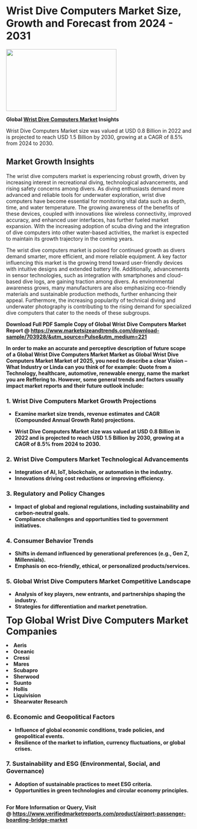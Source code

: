 <H1>Wrist Dive Computers Market Size, Growth and Forecast from 2024 - 2031</H1><img class="aligncenter size-medium wp-image-584254" src="https://thirdeyenews.in/wp-content/uploads/2024/09/Global-Market-Research-300x168.jpeg" alt="" width="300" height="168" /><p><strong>Global&nbsp;<a href="https://www.marketsizeandtrends.com/download-sample/703928/&amp;utm_source=Pulse&amp;utm_medium=221">Wrist Dive Computers Market</a> Insights</strong></p><p>Wrist Dive Computers Market size was valued at USD 0.8 Billion in 2022 and is projected to reach USD 1.5 Billion by 2030, growing at a CAGR of 8.5% from 2024 to 2030.</p><p><h2>Market Growth Insights</h2> <p>The wrist dive computers market is experiencing robust growth, driven by increasing interest in recreational diving, technological advancements, and rising safety concerns among divers. As diving enthusiasts demand more advanced and reliable tools for underwater exploration, wrist dive computers have become essential for monitoring vital data such as depth, time, and water temperature. The growing awareness of the benefits of these devices, coupled with innovations like wireless connectivity, improved accuracy, and enhanced user interfaces, has further fueled market expansion. With the increasing adoption of scuba diving and the integration of dive computers into other water-based activities, the market is expected to maintain its growth trajectory in the coming years.</p> <p><strong></strong></p> <p>The wrist dive computers market is poised for continued growth as divers demand smarter, more efficient, and more reliable equipment. A key factor influencing this market is the growing trend toward user-friendly devices with intuitive designs and extended battery life. Additionally, advancements in sensor technologies, such as integration with smartphones and cloud-based dive logs, are gaining traction among divers. As environmental awareness grows, many manufacturers are also emphasizing eco-friendly materials and sustainable production methods, further enhancing their appeal. Furthermore, the increasing popularity of technical diving and underwater photography is contributing to the rising demand for specialized dive computers that cater to the needs of these subgroups.</p> <p><strong></p><p><span class=""><strong>Download Full PDF Sample Copy of Global Wrist Dive Computers Market Report</strong> @ <a href="https://www.marketsizeandtrends.com/download-sample/703928/&amp;utm_source=Pulse&amp;utm_medium=221" target="_blank">https://www.marketsizeandtrends.com/download-sample/703928/&amp;utm_source=Pulse&amp;utm_medium=221</a></span></p><p>In order to make an accurate and perceptive description of future scope of a Global&nbsp;Wrist Dive Computers Market Market as Global&nbsp;Wrist Dive Computers Market Market of 2025, you need to describe a clear Vision &ndash; What Industry or Linda can you think of for example: Quote from a Technology, healthcare, automotive, renewable energy, name the market you are Reffering to. However, some general trends and factors usually impact market reports and their future outlook include:</p><h3>1.&nbsp;<strong>Wrist Dive Computers Market Growth Projections</strong></h3><ul><li>Examine market size trends, revenue estimates and CAGR (Compounded Annual Growth Rate) projections.</li><li><p>Wrist Dive Computers Market size was valued at USD 0.8 Billion in 2022 and is projected to reach USD 1.5 Billion by 2030, growing at a CAGR of 8.5% from 2024 to 2030.</p></li></ul><h3>2.&nbsp;<strong>Wrist Dive Computers Market Technological Advancements</strong></h3><ul><li>Integration of AI, IoT, blockchain, or automation in the industry.</li><li>Innovations driving cost reductions or improving efficiency.</li></ul><h3>3.&nbsp;<strong>Regulatory and Policy Changes</strong></h3><ul><li>Impact of global and regional regulations, including sustainability and carbon-neutral goals.</li><li>Compliance challenges and opportunities tied to government initiatives.</li></ul><h3>4.&nbsp;<strong>Consumer Behavior Trends</strong></h3><ul><li>Shifts in demand influenced by generational preferences (e.g., Gen Z, Millennials).</li><li>Emphasis on eco-friendly, ethical, or personalized products/services.</li></ul><h3>5.&nbsp;<strong>Global Wrist Dive Computers Market Competitive Landscape</strong></h3><ul><li>Analysis of key players, new entrants, and partnerships shaping the industry.</li><li>Strategies for differentiation and market penetration.</li></ul><p data-pm-slice="1 1 []"><span style="color: inherit; font-family: inherit; font-size: 25px;">Top Global Wrist Dive Computers Market Companies</span></p><div class="" data-test-id=""><p><li>Aeris</li><li> Oceanic</li><li> Cressi</li><li> Mares</li><li> Scubapro</li><li> Sherwood</li><li> Suunto</li><li> Hollis</li><li> Liquivision</li><li> Shearwater Research</li></p></div><h3>6.&nbsp;<strong>Economic and Geopolitical Factors</strong></h3><ul><li>Influence of global economic conditions, trade policies, and geopolitical events.</li><li>Resilience of the market to inflation, currency fluctuations, or global crises.</li></ul><h3>7.&nbsp;<strong>Sustainability and ESG (Environmental, Social, and Governance)</strong></h3><ul><li>Adoption of sustainable practices to meet ESG criteria.</li><li>Opportunities in green technologies and circular economy principles.</li></ul><h2><strong style="font-size: 14px;">For More Information or Query, Visit @&nbsp;</strong><a style="background-color: #ffffff; font-size: 14px;" href="https://www.marketsizeandtrends.com/report/wrist-dive-computers-market/" target="_blank">https://www.verifiedmarketreports.com/product/airport-passenger-boarding-bridge-market</a></h2>
